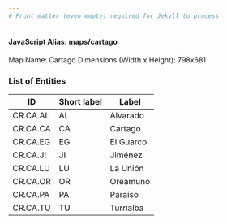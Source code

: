 ```yaml
---
# Front matter (even empty) required for Jekyll to process
---
```


#### JavaScript Alias: maps/cartago

Map Name: Cartago
Dimensions (Width x Height): 798x681





### List of Entities

ID | Short label | Label   | 
---|---|---|
CR.CA.AL| AL | Alvarado  |
CR.CA.CA| CA | Cartago   |
CR.CA.EG| EG | El Guarco | 
CR.CA.JI| JI | Jiménez   |
CR.CA.LU| LU | La Unión  |
CR.CA.OR| OR | Oreamuno  |
CR.CA.PA| PA | Paraíso   |
CR.CA.TU| TU | Turrialba |
